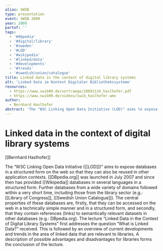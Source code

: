 ```yaml
---
alias: SWIB
type: presentation
event: SWIB 2009
year: 2009
partof: ''
tags:
  - '#dbpedia'
  - '#digital/library'
  - '#sweden'
  - '#LOD'
  - '#wikipedia'
  - '#linked/data'
  - '#developments'
  - '#trends'
  - '#swedish/union/catalogue'
title: Linked data in the context of digital library systems
alt: 'Linked Data im Kontext Digitaler Bibliothekssysteme'
resources:
  - https://www.swib09.de/vortraege/20091124_haslhofer.pdf
  - https://www.swib09.de/videos/swib_haslhofer.wmv
author:
  - Bernhard Haslhofer
abstract: 'The "W3C Linking Open Data Initiative (LOD)" aims to expose databases in a structured form on the web so that they can also be reused in other application contexts. DBpedia.org was launched in July 2007 and since then has provided Wikipedia databases in several languages in a structured form. Further databases from a wide variety of domains followed within a very short time, including those from the library sector (e.g.: Library of Congress, Swedish Union Catalogue). The central properties of these databases are, firstly, that they can be accessed on the web in a technically simple manner and in a structured form, and secondly, that they contain references (links) to semantically relevant datasets in other databases (e.g.: DBpedia.org). The lecture "Linked Data in the Context of Digital Library Systems" first addresses the question "What is Linked Data?" received. This is followed by an overview of current developments and trends in the area of linked data that are relevant to libraries. A description of possible advantages and disadvantages for libraries forms the conclusion of the lecture.'
---
```

# Linked data in the context of digital library systems
[[Bernhard Haslhofer]]

The “W3C Linking Open Data Initiative ([[LOD]])” aims to expose databases in a structured form on the web so that they can also be reused in other application contexts. [[DBpedia.org]] was launched in July 2007 and since then has provided [[Wikipedia]] databases in several languages in a structured form. Further databases from a wide variety of domains followed within a very short time, including those from the library sector (e.g.: [[Library of Congress]], [[Swedish Union Catalogue]]). The central properties of these databases are, firstly, that they can be accessed on the web in a technically simple manner and in a structured form, and secondly, that they contain references (links) to semantically relevant datasets in other databases (e.g.: DBpedia.org). The lecture “Linked Data in the Context of Digital Library Systems” first addresses the question “What is Linked Data?” received. This is followed by an overview of current developments and trends in the area of linked data that are relevant to libraries. A description of possible advantages and disadvantages for libraries forms the conclusion of the lecture.

